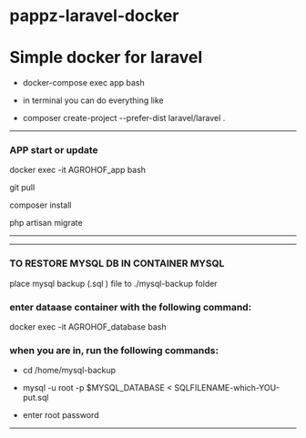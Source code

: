 # pappz-laravel-docker
# Simple docker for laravel

- docker-compose exec app bash

- in terminal you can do everything like
 - composer create-project --prefer-dist laravel/laravel .




---------------------------------------

### APP start or update

docker exec -it AGROHOF_app bash

git pull

composer install

php artisan migrate


---------------------------------------

--------------------------------------
### TO RESTORE MYSQL DB IN CONTAINER MYSQL

place mysql backup (.sql ) file to ./mysql-backup folder

### enter dataase container with the following command:
docker exec -it AGROHOF_database bash

### when you are in, run the following commands:
- cd /home/mysql-backup

- mysql -u root -p $MYSQL_DATABASE < SQLFILENAME-which-YOU-put.sql

- enter root password
---------------------------------------
